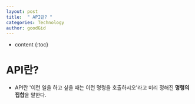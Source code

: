 ```yaml
---
layout: post
title:  " API란? "
categories: Technology
author: goodGid
---
```

* content
{:toc}


# API란?

* API란 '이런 일을 하고 싶을 때는 이런 명령을 호출하시오'라고 미리 정해진 <b>명령의 집합</b>을 말한다.